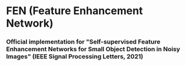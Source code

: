 # FEN (Feature Enhancement Network)
### Official implementation for "Self-supervised Feature Enhancement Networks for Small Object Detection in Noisy Images" (IEEE Signal Processing Letters, 2021)

